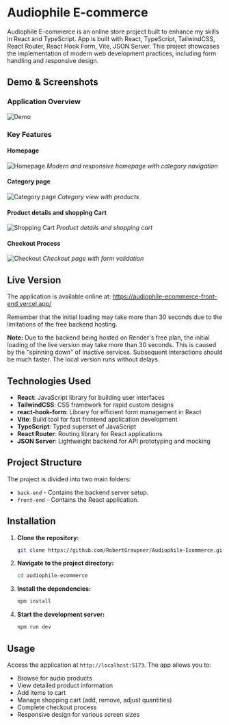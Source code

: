 # Audiophile E-commerce

Audiophile E-commerce is an online store project built to enhance my skills in React and TypeScript.
App is built with React, TypeScript, TailwindCSS, React Router, React Hook Form, Vite, JSON Server.
This project showcases the implementation of modern web development practices, including form handling and responsive design.

## Demo & Screenshots

### Application Overview
![Demo](docs/demo.gif)

### Key Features

#### Homepage
![Homepage](docs/main-page.png)
*Modern and responsive homepage with category navigation*

#### Category page
![Category page](docs/product-page.png)
*Category view with products*

#### Product details and shopping Cart
![Shopping Cart](docs/cart.png)
*Product details and shopping cart*

#### Checkout Process
![Checkout](docs/checkout.png)
*Checkout page with form validation*

## Live Version

The application is available online at: https://audiophile-ecommerce-front-end.vercel.app/

Remember that the initial loading may take more than 30 seconds due to the limitations of the free backend hosting.

**Note:**
Due to the backend being hosted on Render's free plan, the initial loading of the live version may take more than 30 seconds. This is caused by the "spinning down" of inactive services. Subsequent interactions should be much faster. The local version runs without delays.

## Technologies Used

- **React**: JavaScript library for building user interfaces
- **TailwindCSS**: CSS framework for rapid custom designs
- **react-hook-form**: Library for efficient form management in React
- **Vite**: Build tool for fast frontend application development
- **TypeScript**: Typed superset of JavaScript
- **React Router**: Routing library for React applications
- **JSON Server**: Lightweight backend for API prototyping and mocking

## Project Structure

The project is divided into two main folders:

- `back-end` - Contains the backend server setup.
- `front-end` - Contains the React application.

## Installation

1. **Clone the repository:**

   ```sh
   git clone https://github.com/RobertGraupner/Audiophile-Ecommerce.git
   ```

2. **Navigate to the project directory:**

   ```sh
   cd audiophile-ecommerce
   ```

3. **Install the dependencies:**

   ```sh
   npm install
   ```

4. **Start the development server:**
   ```sh
   npm run dev
   ```

## Usage

Access the application at `http://localhost:5173`. The app allows you to:

- Browse for audio products
- View detailed product information
- Add items to cart
- Manage shopping cart (add, remove, adjust quantities)
- Complete checkout process
- Responsive design for various screen sizes
